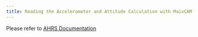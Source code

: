 ```yaml
---
title: Reading the Accelerometer and Attitude Calculation with MaixCAM MaixPy
---
```


Please refer to [AHRS Documentation](./ahrs.md)

